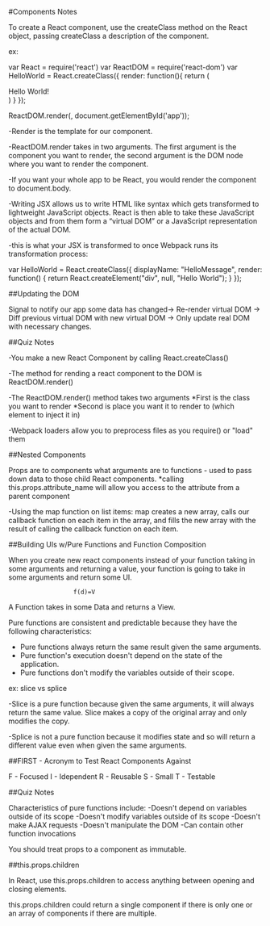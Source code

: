 #Components Notes

To create a React component, use the createClass method on the React object, passing createClass a description of the component.

ex:

var React = require('react')
var ReactDOM = require('react-dom')
var HelloWorld = React.createClass({
  render: function(){
    return (
      <div>
        Hello World!
      </div>
      )
    }
  });

ReactDOM.render(<HelloWorld />, document.getElementById('app'));

-Render is the template for our component.

-ReactDOM.render takes in two arguments. The first argument is the component you want to render, the second argument is the DOM node where you want to render the component.

-If you want your whole app to be React, you would render the component to document.body.

-Writing JSX allows us to write HTML like syntax which gets transformed to lightweight JavaScript objects. React is then able to take these JavaScript objects and from them form a “virtual DOM” or a JavaScript representation of the actual DOM.

-this is what your JSX is transformed to once Webpack runs its transformation process:

var HelloWorld = React.createClass({
  displayName: "HelloMessage",
  render: function() {
    return React.createElement("div", null, "Hello World");
  }
});


##Updating the DOM

Signal to notify our app some data has changed→ Re-render virtual DOM -> Diff previous virtual DOM with new virtual DOM -> Only update real DOM with necessary changes.

##Quiz Notes

-You make a new React Component by calling React.createClass()

-The method for rending a react component to the DOM is ReactDOM.render()

-The ReactDOM.render() method takes two arguments
  *First is the class you want to render
  *Second is place you want it to render to (which element to inject it in)

-Webpack loaders allow you to preprocess files as you require() or "load" them


##Nested Components

Props are to components what arguments are to functions - used to pass down data to those child React components.
  *calling this.props.attribute_name will allow you access to the attribute from a parent component


-Using the map function on list items:
  map creates a new array, calls our callback function on each item in the array, and fills the new array with the result of calling the callback function on each item.


##Building UIs w/Pure Functions and Function Composition

When you create new react components instead of your function taking in some arguments and returning a value, your function is going to take in some arguments and return some UI.

                      f(d)=V
A Function takes in some Data and returns a View.

Pure functions are consistent and predictable because they have the following characteristics:

- Pure functions always return the same result given the same arguments.
- Pure function's execution doesn't depend on the state of the application.
- Pure functions don't modify the variables outside of their scope.


ex: slice vs splice

  -Slice is a pure function because given the same arguments, it will always return the same value. Slice makes a copy of the original array and only modifies the copy.

  -Splice is not a pure function because it modifies state and so will return a different value even when given the same arguments.


##FIRST - Acronym to Test React Components Against

F - Focused
I - Idependent
R - Reusable
S - Small
T - Testable


##Quiz Notes

Characteristics of pure functions include:
-Doesn't depend on variables outside of its scope
-Doesn't modify variables outside of its scope
-Doesn't make AJAX requests
-Doesn't manipulate the DOM
-Can contain other function invocations


You should treat props to a component as immutable.

##this.props.children

In React, use this.props.children to access anything between opening and closing elements.

this.props.children could return a single component if there is only one or an array of components if there are multiple.


